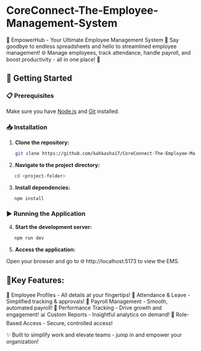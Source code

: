 # CoreConnect-The-Employee-Management-System
🚀 EmpowerHub - Your Ultimate Employee Management System 🌟
Say goodbye to endless spreadsheets and hello to streamlined employee management! 🌐
Manage employees, track attendance, handle payroll, and boost productivity - all in one place! 🎯

## 🚀 Getting Started

### 📋 Prerequisites

Make sure you have [Node.js](https://nodejs.org/) and [Git](https://git-scm.com/) installed.

### 📥 Installation

1. **Clone the repository:**

   ```bash
   git clone https://github.com/kahkasha17/CoreConnect-The-Employee-Management-System.git

2. **Navigate to the project directory:**
 ```bash
    cd <project-folder>
 ```

3. **Install dependencies:**

 ```bash
    npm install
 ```
 
 ### ▶️ Running the Application
 
4. **Start the development server:**

 ```bash
    npm run dev
 ```
5. **Access the application:**

Open your browser and go to 🌐 http://localhost:5173 to view the EMS.


## 🌟Key Features:

👥 Employee Profiles - All details at your fingertips!
📆 Attendance & Leave - Simplified tracking & approvals!
💸 Payroll Management - Smooth, automated payroll!
🌟 Performance Tracking - Drive growth and engagement!
📊 Custom Reports - Insightful analytics on demand!
🔐 Role-Based Access - Secure, controlled access!

✨ Built to simplify work and elevate teams - jump in and empower your organization!
